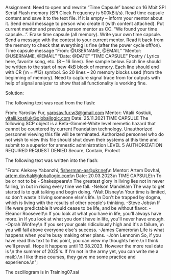 Assignment:
Need to open and rewrite “Time Capsule” based on 16 Mbit SPI Serial Flash memory (SPI Clock Frequency is 500kBit/s).
Read time capsule content and save it to the text file. If it is empty – inform your mentor about it.
Send email message to person who create it (with content attached). Put current mentor and previous person mentor as CC. “We found your time capsule…”.
Erase time capsule (all memory).
Write your own time capsule. Send a message with the contest to your current mentor.
Read it back from the memory to check that everything is fine (after the power cycle off/on).
Time capsule message
“From: @USERNAME, @EMAIL”
“Mentor: @USERNAME, @EMAIL”
“Date: @DATE”
“TIME CAPSULE”
Poetry / Lyrics here, favorite song, etc. (8 – 16 lines). See sample below.
Each line should be written to the start of new 4kB block of memory.
Each line should end with CR (\n = #13) symbol.
So 20 lines – 20 memory blocks used (from the beginning of memory).
Need to capture signal trace from for outputs with help of signal analyzer to show that all functionality is working fine.


Solution:



The following text was read from the flash:

From: Yaroslav Fur, yarosav.fur.w3@gmail.com
Mentor: Vitalii Kostiuk, vitalii.kostiuk@globallogic.com
Date: 25.11.2021
TIME CAPSULE
The following SCP object is a Beta-Gimmel-White level memetic hazard
that cannot be countered by current Foundation technology. Unauthorized
personnel viewing this file will be terminated. Authorized personnel
who do not wish to view this file should shut down their systems at this
time and submit to a superior for amnestic administration
LEVEL 5 AUTHORIZATION REQUIRED
REQUEST DENIED
Secure, Contain, Protect


The following text was written into the flash:

"From: Aleksey Yabanzhi, fisherman-as@ukr.net\n
Mentor: Artem Dovhal, artem.dovhal@globallogic.com\n
Date: 20.03.2023\n
TIME CAPSULE\n
To be or not to be - Shakespeare\n
The greatest glory in living lies not in never falling, \n
but in rising every time we fall. -Nelson Mandela\n
The way to get started is to quit talking and begin doing. -Walt Disney\n
Your time is limited, so don't waste it living someone else's life. \n
Don't be trapped by dogma, which is living with the results of other people's thinking. -Steve Jobs\n
If life were predictable it would cease to be life, and be without flavor. -Eleanor Roosevelt\n
If you look at what you have in life, you'll always have more. \n
If you look at what you don't have in life, you'll never have enough. -Oprah Winfrey\n
If you set your goals ridiculously high and it's a failure, \n
you will fail above everyone else's success. -James Cameron\n
Life is what happens when you're busy making other plans. -John Lennon\n
So, if you have read this text to this point, you can view my thoughts here.\n
I think we'll prevail. Hope it happens until 13.08.2023. However the more real date is \n
the summer of 2025's. If I'm not in the army yet, you can write me a mail:).\n
I like these courses, they gave me some practice and experience.\n";



The oscillogram is in Training07.sai
